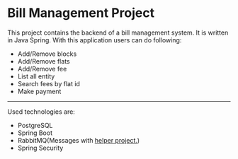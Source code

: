 # Bill Management Project
This project contains the backend of a bill management system. It is written in Java Spring.  With this application users can do following:
- Add/Remove blocks
- Add/Remove flats
- Add/Remove fee
- List all entity
- Search fees by flat id
- Make payment
---
Used technologies are:

- PostgreSQL
- Spring Boot
- RabbitMQ(Messages with [helper project.](https://github.com/Patika-PayCore-BootCamp-Organization/hw-project-helper-zeynelacar))
- Spring Security
